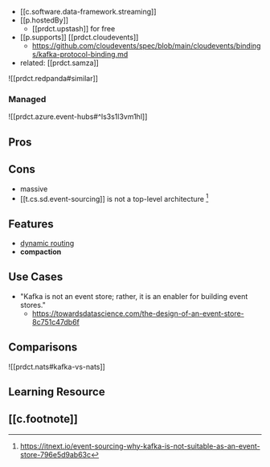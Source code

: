 
- [[c.software.data-framework.streaming]]
- [[p.hostedBy]]
  - [[prdct.upstash]] for free
- [[p.supports]] [[prdct.cloudevents]]
  - https://github.com/cloudevents/spec/blob/main/cloudevents/bindings/kafka-protocol-binding.md
- related: [[prdct.samza]]

![[prdct.redpanda#similar]]

### Managed
![[prdct.azure.event-hubs#^ls3s1l3vm1hl]]


## Pros

## Cons

- massive
- [[t.cs.sd.event-sourcing]] is not a top-level architecture [^1]

## Features

- [dynamic routing](https://www.confluent.io/blog/putting-events-in-their-place-with-dynamic-routing/)
- **compaction** 

## Use Cases

- "Kafka is not an event store; rather, it is an enabler for building event stores."
  - https://towardsdatascience.com/the-design-of-an-event-store-8c751c47db6f

## Comparisons

![[prdct.nats#kafka-vs-nats]]

## Learning Resource

## [[c.footnote]]

[^1]: https://itnext.io/event-sourcing-why-kafka-is-not-suitable-as-an-event-store-796e5d9ab63c